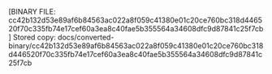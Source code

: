 [BINARY FILE: cc42b132d53e89af6b84563ac022a8f059c41380e01c20ce760bc318d446520f70c335fb74e17cef60a3ea8c40fae5b355564a34608dfc9d87841c25f7cb]
Stored copy: docs/converted-binary/cc42b132d53e89af6b84563ac022a8f059c41380e01c20ce760bc318d446520f70c335fb74e17cef60a3ea8c40fae5b355564a34608dfc9d87841c25f7cb
